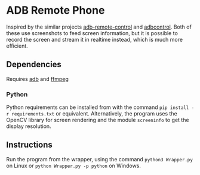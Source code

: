 # ADB Remote Phone

Inspired by the similar projects [adb-remote-control](https://github.com/oberien/adb-remote-control) and [adbcontrol](http://marian.schedenig.name/2014/07/03/remote-control-your-android-phone-through-adb/). Both of these use screenshots to feed screen information, but it is possible to record the screen and stream it in realtime instead, which is much more efficient.

## Dependencies
Requires [adb](https://developer.android.com/studio/releases/platform-tools) and [ffmpeg](https://ffmpeg.org/)

### Python

Python requirements can be installed from with the command `pip install -r requirements.txt` or equivalent. Alternatively, the program uses the OpenCV library for screen rendering and the module `screeninfo` to get the display resolution.

## Instructions

Run the program from the wrapper, using the command `python3 Wrapper.py` on Linux or `python Wrapper.py -p python` on Windows.